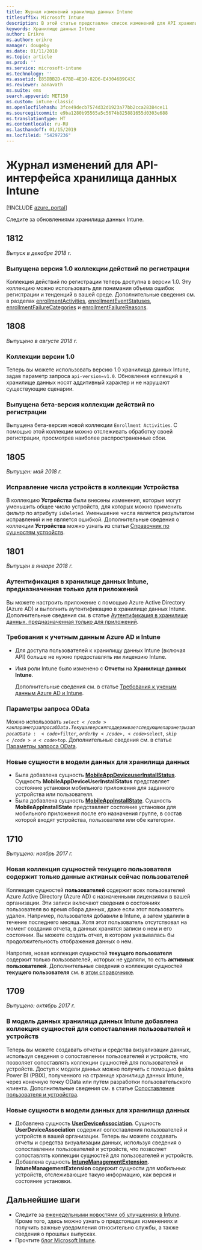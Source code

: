 ```yaml
---
title: Журнал изменений хранилища данных Intune
titlesuffix: Microsoft Intune
description: В этой статье представлен список изменений для API хранилища данных Microsoft Intune.
keywords: Хранилище данных Intune
author: Erikre
ms.author: erikre
manager: dougeby
ms.date: 01/11/2010
ms.topic: article
ms.prod: ''
ms.service: microsoft-intune
ms.technology: ''
ms.assetid: E85DBB2D-67BB-4E10-82D6-E43046B9C43C
ms.reviewer: aanavath
ms.suite: ems
search.appverid: MET150
ms.custom: intune-classic
ms.openlocfilehash: 3fce49decb7574d32d1923a77bb2cca28384ce11
ms.sourcegitcommit: e9ba1280b95565a5c5674b825881655d0303e688
ms.translationtype: HT
ms.contentlocale: ru-RU
ms.lasthandoff: 01/15/2019
ms.locfileid: "54297236"
---
```

# <a name="change-log-for-the-intune-data-warehouse-api"></a>Журнал изменений для API-интерфейса хранилища данных Intune

[!INCLUDE [azure_portal](./includes/azure_portal.md)]

Следите за обновлениями хранилища данных Intune.

## <a name="1812"></a>1812 
_Выпуск в декабре 2018 г._

### <a name="enrollment-activities-collection-released-to-v10"></a>Выпущена версия 1.0 коллекции действий по регистрации 

Коллекция действий по регистрации теперь доступна в версии 1.0. Эту коллекцию можно использовать для понимания объема ошибок регистрации и тенденций в вашей среде. Дополнительные сведения см. в разделах [enrollmentActivities](intune-data-warehouse-collections.md#enrollmentactivities), [enrollmentEventStatuses](intune-data-warehouse-collections.md#enrollmenteventstatuses), [enrollmentFailureCategories](intune-data-warehouse-collections.md#enrollmentfailurecategories) и [ enrollmentFailureReasons](intune-data-warehouse-collections.md#enrollmentfailurereasons).

## <a name="1808"></a>1808
_Выпущено в августе 2018 г._

### <a name="v10-collections"></a>Коллекции версии 1.0  

Теперь вы можете использовать версию 1.0 хранилища данных Intune, задав параметр запроса `api-version=v1.0`. Обновления коллекций в хранилище данных носят аддитивный характер и не нарушают существующие сценарии.

### <a name="enrollment-activities-collection-released-to-beta"></a>Выпущена бета-версия коллекции действий по регистрации

Выпущена бета-версия новой коллекции `Enrollment Activities`. С помощью этой коллекции можно отслеживать обработку своей регистрации, просмотрев наиболее распространенные сбои. 


## <a name="1805"></a>1805
_Выпущен: май 2018 г._

### <a name="correction-to-device-count-in-devices-collection"></a>Исправление числа устройств в коллекции **Устройства** 

В коллекцию **Устройства** были внесены изменения, которые могут уменьшить общее число устройств, для которых можно применить фильтр по атрибуту `isDeleted`. Уменьшение числа является результатом исправлений и не является ошибкой. Дополнительные сведения о коллекции **Устройства** можно узнать из статьи [Справочник по сущностям устройств](reports-ref-devices.md). 


## <a name="1801"></a>1801
_Выпущен в январе 2018 г._

### <a name="intune-data-warehouse-application-only-authentication----1867540---"></a>Аутентификация в хранилище данных Intune, предназначенная только для приложений <!-- 1867540 -->

Вы можете настроить приложение с помощью Azure Active Directory (Azure AD) и выполнить аутентификацию в хранилище данных Intune. Дополнительные сведения см. в статье [Аутентификация в хранилище данных, предназначенная только для приложений](data-warehouse-app-only-auth.md).

### <a name="azure-ad-and-intune-credential-requirements----2077525---"></a>Требования к учетным данным Azure AD и Intune <!-- 2077525 -->

- Для доступа пользователей к хранилищу данных Intune (включая API) больше не нужно предоставлять им лицензию Intune.
- Имя роли Intune было изменено с **Отчеты** на **Хранилище данных Intune**. 

    Дополнительные сведения см. в статье [Требования к ученым данным Azure AD и Intune](reports-api-url.md#azure-ad-and-intune-credential-requirements).

### <a name="odata-query-options----2077711---"></a>Параметры запроса OData <!-- 2077711 -->

Можно использовать <code>$select</code> как параметр запроса OData. Текущая версия поддерживает следующие параметры запроса OData: <code>$filter</code>, <code>$orderby</code>, <code>$select</code>, <code>$skip</code> и <code>$top</code>. Дополнительные сведения см. в статье [Параметры запроса OData](reports-api-url.md#odata-query-options).

### <a name="new-entities-in-the-in-data-warehouse-data-model----2077804---"></a>Новые сущности в модели данных для хранилища данных <!-- 2077804 -->

 - Была добавлена сущность [**MobileAppDeviceuserInstallStatus**](reports-ref-application.md#mobileappdeviceuserinstallstatus). Сущность **MobileAppDeviceUserInstallStatus** представляет состояние установки мобильного приложения для заданного устройства или пользователя.
 - Была добавлена сущность [**MobileAppInstallState**](reports-ref-application.md#mobileappinstallstate). Сущность **MobileAppInstallState** представляет состояние установки для мобильного приложения после его назначения группе, в состав которой входят устройства, пользователи или обе категории. 

## <a name="1710"></a>1710
_Выпущено: ноябрь 2017 г._

### <a name="a-new-entity-collection-named-current-user-is-limited-to-currently-active-user-data----1544273---"></a>Новая коллекция сущностей текущего пользователя содержит только данные активных сейчас пользователей <!-- 1544273 -->

Коллекция сущностей **пользователей** содержит всех пользователей Azure Active Directory (Azure AD) с назначенными лицензиями в вашей организации. Эти записи включают сведения о состояниях пользователя во время сбора данных, даже если этот пользователь удален. Например, пользователя добавили в Intune, а затем удалили в течение последнего месяца. Хотя этот пользователь отсутствовал на момент создания отчета, в данных хранятся записи о нем и его состоянии. Вы можете создать отчет, в котором указывалась бы продолжительность отображения данных о нем.

Напротив, новая коллекция сущностей **текущего пользователя** содержит только пользователей, которых не удаляли, то есть **активных пользователей**. Дополнительные сведения о коллекции сущностей **текущего пользователя**  см. в [этом справочнике](reports-ref-current-user.md).

## <a name="1709"></a>1709
_Выпущено: октябрь 2017 г._

### <a name="user-device-association-entity-collection-added-to-intune-data-warehouse-data-model----1187917---"></a>В модель данных хранилища данных Intune добавлена коллекция сущностей для сопоставления пользователей и устройств <!-- 1187917 -->

Теперь вы можете создавать отчеты и средства визуализации данных, используя сведения о сопоставлении пользователей и устройств, что позволяет сопоставлять коллекции сущностей для пользователей и устройств. Доступ к модели данных можно получить с помощью файла Power BI (PBIX), полученного на странице хранилища данных Intune, через конечную точку OData или путем разработки пользовательского клиента. Дополнительные сведения см. в статье [Сопоставление пользователя и устройства](reports-ref-user-device.md).

### <a name="new-entities-in-the-in-data-warehouse-data-model----1479526--------"></a>Новые сущности в модели данных для хранилища данных <!-- 1479526 --><!-- -->

 - Добавлена сущность [**UserDeviceAssociation**](reports-ref-user-device.md). Сущность **UserDeviceAssociation** содержит сопоставления пользователей и устройств в вашей организации. Теперь вы можете создавать отчеты и средства визуализации данных, используя сведения о сопоставлении пользователей и устройств, что позволяет сопоставлять коллекции сущностей для пользователей и устройств.  
 - Добавлена сущность [**IntuneManagementExtension**](reports-ref-intunemanagementextension.md). **IntuneManagementExtension** содержит сущности для мобильных устройств, отслеживающие такую информацию, как версия и состояние установки.

## <a name="next-steps"></a>Дальнейшие шаги
 - Следите за [еженедельными новостями об улучшениях в Intune](whats-new.md). Кроме того, здесь можно узнать о предстоящих изменениях и получить важные уведомления относительно службы, а также сведения о прошлых выпусках.
 - Прочтите [блог Microsoft Intune](https://go.microsoft.com/fwlink/?LinkID=273882).
